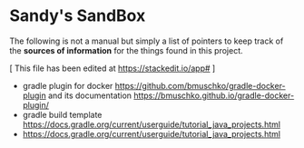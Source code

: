 # Sandy's SandBox

The following is not a manual but simply a list of pointers to keep track of the **sources of information** for the things found in this project.

[ This file has been edited at https://stackedit.io/app# ]

- gradle plugin for docker https://github.com/bmuschko/gradle-docker-plugin and its documentation https://bmuschko.github.io/gradle-docker-plugin/
- gradle build template https://docs.gradle.org/current/userguide/tutorial_java_projects.html
- https://docs.gradle.org/current/userguide/tutorial_java_projects.html

